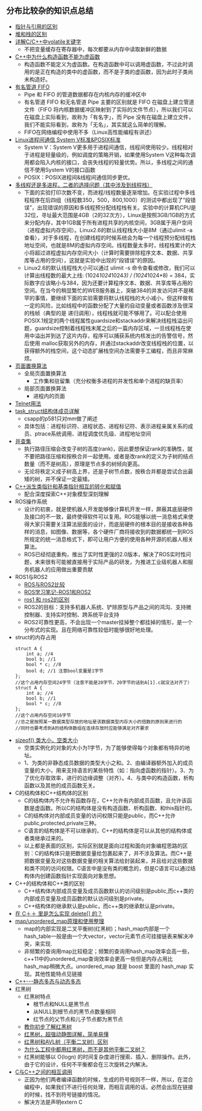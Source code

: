 ## 分布比较杂的知识点总结
* [指针与引用的区别](https://blog.csdn.net/qq_27678917/article/details/70224813)
* [堆和栈的区别](https://zhuanlan.zhihu.com/p/66922957)
* [详解C/C++中volatile关键字](https://blog.csdn.net/weixin_44363885/article/details/92838607)
	* 不把变量缓存在寄存器中，每次都要从内存中读取新鲜的数据 
* [C++中为什么构造函数不能为虚函数](https://blog.csdn.net/qq_34673519/article/details/101438884)
	* 构造函数不能定义为虚函数。在构造函数中可以调用虚函数，不过此时调用的是正在构造的类中的虚函数，而不是子类的虚函数，因为此时子类尚未构造好。
* [有名管道 FIFO](https://blog.csdn.net/qq_22075977/article/details/77832748)
	* Pipe 和 FIFO 的管道数据都存在内核内存的缓冲区中
	* 有名管道 FIFO 和无名管道 Pipe 主要的区别就是 FIFO 在磁盘上建立管道文件（FIFO 将内核数据缓冲区映射到了实际的文件节点），所以我们可以在磁盘上实际看到，故称为「有名字」，而 Pipe 没有在磁盘上建立文件，我们不能实际看到，故称为「无名」，其实就这么简单的理解。
	* FIFO在网络编程中使用不多（Linux高性能编程有讲述）
* [Linux进程间通信 System V标准&POSIX标准](https://blog.csdn.net/xiaoting451292510/article/details/103819933?utm_medium=distribute.pc_relevant.none-task-blog-2%7Edefault%7EBlogCommendFromMachineLearnPai2%7Edefault-5.base&depth_1-utm_source=distribute.pc_relevant.none-task-blog-2%7Edefault%7EBlogCommendFromMachineLearnPai2%7Edefault-5.base)
	*  System V：System V更多用于进程间通信，线程间使用较少。线程相对于进程是轻量级的，例如调度的策略开销，如果使用System V这种每次调用都会陷入内核的接口，会丧失线程的轻量优势。所以，多线程之间的通信不使用System V的接口函数
	*  POSIX：POSIX进程间&线程间通信同步更优。
* [多线程还是多进程，二者的选择问题（其中涉及到线程栈）](https://blog.csdn.net/lishenglong666/article/details/8557215)
	* 下面的实验打印次数不变，而进程/线程数量逐渐增加。在实验过程中多线程程序在后四组（线程数350，500，800,1000）的测试中都出现了“段错误”，出现错误的原因和多线程预分配线程栈有关。实验中的计算机CPU是32位，寻址最大范围是4GB（2的32次方），Linux是按照3GB/1GB的方式来分配内存，其中1GB属于所有进程共享的内核空间，3GB属于用户空间（进程虚拟内存空间）。Linux2.6的默认线程栈大小是8M（通过ulimit -a查看），对于多线程，在创建线程的时候系统会为每一个线程预分配线程栈地址空间，也就是8M的虚拟内存空间。线程数量太多时，线程栈累计的大小将超过进程虚拟内存空间大小（计算时需要排除程序文本、数据、共享库等占用的空间），这就是实验中出现的“段错误”的原因。
	* Linux2.6的默认线程栈大小可以通过 ulimit -s 命令查看或修改，我们可以计算出线程数的最大上线: (1024*1024*1024*3) / (1024*1024*8) = 384，实际数字应该略小与384，因为还要计算程序文本、数据、共享库等占用的空间。在当今的稍显繁忙的WEB服务器上，突破384的并发访问并不是稀 罕的事情，要继续下面的实验需要将默认线程栈的大小减小，但这样做有一定的风险，比如线程中的函数分配了大量的自动变量或者函数涉及很深的栈帧（典型的是 递归调用），线程栈就可能不够用了。可以配合使用POSIX.1规定的两个线程属性guardsize和stackaddr来解决线程栈溢出问 题，guardsize控制着线程栈末尾之后的一篇内存区域，一旦线程栈在使用中溢出并到达了这片内存，程序可以捕获系统内核发出的告警信号，然后使用 malloc获取另外的内存，并通过stackaddr改变线程栈的位置，以获得额外的栈空间，这个动态扩展栈空间办法需要手工编程，而且非常麻烦。
* [页面置换算法](https://blog.csdn.net/yinyang_ddl/article/details/89439471)
	* 全局页面置换算法
		* 工作集和驻留集（充分权衡多进程的并发性和单个进程的缺页率） 
	* 局部页面置换算法 
		* 进程内的页面
* [Telnet用法](https://blog.csdn.net/u011889811/article/details/43356075?utm_medium=distribute.pc_relevant.none-task-blog-2%7Edefault%7EBlogCommendFromBaidu%7Edefault-3.nonecase&depth_1-utm_source=distribute.pc_relevant.none-task-blog-2%7Edefault%7EBlogCommendFromBaidu%7Edefault-3.nonecase)
* [task_struct结构体成员详解](https://blog.csdn.net/bit_clearoff/article/details/54292300)
	* csapp的p581只对mm做了阐述
	* 具体包括：进程标识符、进程状态、进程标记符、表示进程亲属关系的成员、ptrace系统调用、进程调度优先级、进程地址空间	 
* [并查集](https://zhuanlan.zhihu.com/p/93647900/)
	* 执行路径压缩会改变子树的高度(rank)，因此要想保证rank的准确性，就不要把路径压缩和按秩合并一起使用。或者是改rank的定义为子树的结点数量（而不是树高），原理是节点多的树倾向更高。
	* 无论将秩定义成子树高上界，还是子树节点数，按秩合并都是尝试合出最矮的树，并不保证一定最矮。
* [C++派生类指针和基类指针相互的转化和赋值](http://c.biancheng.net/view/260.html)
	* 配合深度探索C++对象模型深刻理解
* ROS操作系统
	* 设计的初衷，就是使机器人开发能够像计算机开发一样，屏蔽其底层硬件及接口的不一致，最终使得软件可以复用。ROS能够以统一消息格式来使得大家只需要关注算法层面的设计，而底层硬件的根本目的是接收各种各样的消息，如图像、数据等，各个硬件厂商将接收到的数据都统一到ROS所规定的统一消息格式下，即可让用户方便的使用各种开源的机器人相关算法。
	* ROS已经彻底重构，推出了实时性更强的2.0版本，解决了ROS实时性问题，未来很有可能被直接用于实际产品的研发，为推进工业级机器人和服务机器人的应用做出重要贡献
* ROS1与ROS2
	* [ROS与ROS2比较](https://blog.csdn.net/tuziaaa/article/details/103358145?ops_request_misc=%257B%2522request%255Fid%2522%253A%2522162609279016780262576720%2522%252C%2522scm%2522%253A%252220140713.130102334..%2522%257D&request_id=162609279016780262576720&biz_id=0&utm_medium=distribute.pc_search_result.none-task-blog-2~all~baidu_landing_v2~default-1-103358145.first_rank_v2_pc_rank_v29_1&utm_term=ROS2%E4%B8%8EROS1%E7%9A%84%E5%8C%BA%E5%88%AB&spm=1018.2226.3001.4187)
	* [ROS学习笔记-ROS1和ROS2](https://blog.csdn.net/weixin_51244852/article/details/116421194?ops_request_misc=&request_id=&biz_id=102&utm_term=ROS2%E4%B8%8EROS1%E7%9A%84%E5%8C%BA%E5%88%AB&utm_medium=distribute.pc_search_result.none-task-blog-2~all~sobaiduweb~default-5-.first_rank_v2_pc_rank_v29_1&spm=1018.2226.3001.4187)
	* [ros1 和 ros2的区别](https://mengleil.blog.csdn.net/article/details/104751581?utm_medium=distribute.pc_relevant.none-task-blog-2%7Edefault%7EBlogCommendFromBaidu%7Edefault-5.essearch_pc&depth_1-utm_source=distribute.pc_relevant.none-task-blog-2%7Edefault%7EBlogCommendFromBaidu%7Edefault-5.essearch_pc)
	* ROS2的目标：支持多机器人系统、铲除原型与产品之间的鸿沟、支持微控制器、支持实时控制、跨系统平台支持
	* ROS2可靠性更高，不会出现一个master挂掉整个都挂掉的情形，是一个分布式的实现。且在网络可靠性较低时能够很好地处理。
* struct的内存占用
	```
	struct A {
		int a; //4
		bool b; //1
		bool * c; //8
		bool d; //1 注意bool变量是1字节
	};
	//这个占用内存空间24字节（注意不能是20字节，20字节的话到A[1].c就没法对齐了）
	struct A {
		int a; //4
		bool b; //1
		bool * c; //8
	};
	//这个占用内存空间16字节 
	//总之是按照某一数据类型存放的地址是该数据类型内存大小的倍数的原则来进行的
	//同时也要考虑到A的结构体数组在连续存放时应能够满足对齐要求
	```
* [sizeof() 类大小，空类大小](https://blog.csdn.net/liu_qiqi/article/details/9344627)
	* 空类实例化的对象的大小为1字节，为了能够使得每个对象都有特异的地址。
	* 1、为类的非静态成员数据的类型大小之和。2、由编译器额外加入的成员变量的大小，用来支持语言的某些特性（如：指向虚函数的指针）。3、为了优化存取效率，进行的边缘调整（对齐）。4、与类中的构造函数，析构函数以及其他的成员函数无关。
* C的结构体和C++结构体的区别
	* C的结构体内不允许有函数存在，C++允许有内部成员函数，且允许该函数是虚函数。所以C的结构体是没有构造函数、析构函数、和this指针的。
	* C的结构体对内部成员变量的访问权限只能是public，而C++允许public,protected,private三种。
	* C语言的结构体是不可以继承的，C++的结构体是可以从其他的结构体或者类继承过来的。
   	* 以上都是表面的区别，实际区别就是面向过程和面向对象编程思路的区别：C的结构体只是把数据变量给包裹起来了，并不涉及算法。而C++是把数据变量及对这些数据变量的相关算法给封装起来，并且给对这些数据和类不同的访问权限。C语言中是没有类的概念的，但是C语言可以通过结构体内创建函数指针实现面向对象思想。
* C++的结构体和C++类的区别
	* C++结构体内部成员变量及成员函数默认的访问级别是public,而c++类的内部成员变量及成员函数的默认访问级别是private。
	* C++结构体的继承默认是public，而c++类的继承默认是private。
* [在 C＋＋ 里是怎么实现 delete[] 的？](https://www.zhihu.com/question/291750903/answer/477557020)
* [map/unordered_map原理和使用整理](https://blog.csdn.net/Blues1021/article/details/45054159?utm_medium=distribute.pc_relevant.none-task-blog-2%7Edefault%7EBlogCommendFromMachineLearnPai2%7Edefault-2.essearch_pc&depth_1-utm_source=distribute.pc_relevant.none-task-blog-2%7Edefault%7EBlogCommendFromMachineLearnPai2%7Edefault-2.essearch_pc)
	* map的内部实现是二叉平衡树(红黑树)；hash_map内部是一个hash_table一般是由一个大vector，vector元素节点可挂接链表来解决冲突，来实现.
	* 非频繁的查询用map比较稳定；频繁的查询用hash_map效率会高一些，c++11中的unordered_map查询效率会更高一些但是内存占用比hash_map稍微大点。unordered_map 就是 boost 里面的 hash_map 实现。其他性能特点见链接
* [C++---静态多态与动态多态](https://blog.csdn.net/qq_37934101/article/details/81365449)
* 红黑树
	* 红黑树特点
		* 根节点和NULL是黑节点
		* 从NULL到根节点的黑节点数量相同
		* 红节点的父节点和儿子节点都为黑节点 
	* [教你初步了解红黑树](https://blog.csdn.net/v_JULY_v/article/details/6105630) 
	* [红黑树，超强动静图详解，简单易懂](https://zhuanlan.zhihu.com/p/79980618)
	* [红黑树和AVL树（平衡二叉树）区别](https://blog.csdn.net/u010899985/article/details/80981053)
	* [为什么工程中都用红黑树，而不是其他平衡二叉树？](https://www.zhihu.com/question/27542473)
	* 红黑树能够以 O(logn) 的时间复杂度进行搜索、插入、删除操作。此外，由于它的设计，任何不平衡都会在三次旋转之内解决。
* [C与C++之间的相互调用](https://blog.csdn.net/shaosunrise/article/details/81176880?utm_medium=distribute.pc_relevant.none-task-blog-2%7Edefault%7EBlogCommendFromMachineLearnPai2%7Edefault-1.readhide&depth_1-utm_source=distribute.pc_relevant.none-task-blog-2%7Edefault%7EBlogCommendFromMachineLearnPai2%7Edefault-1.readhide)
	* 正因为他们两者编译函数的时候，生成的符号规则不一样，所以，在混合编程中，如果我们不进行任何处理，而相互调用的话，必然会出现在链接的时候，找不到符号链接的情况。
	* 解决方法是声明extern C